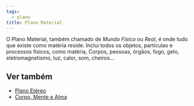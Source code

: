 ```yaml
---
tags:
  - plano
title: Plano Material
---
```

O Plano Material, também chamado de _Mundo Físico_ ou _Real_, é onde tudo que existe como matéria reside. Inclui todos os objetos, partículas e processos físicos, como matéria, Corpos, pessoas, órgãos, fogo, gelo, eletromagnetismo, luz, calor, som, cheiros...

## Ver também

- [Plano Etéreo](../Plano%20Et%C3%A9reo.md)
- [Corpo, Mente e Alma](../../Worldbuild/Corpo,%20Mente%20e%20Alma.md)
